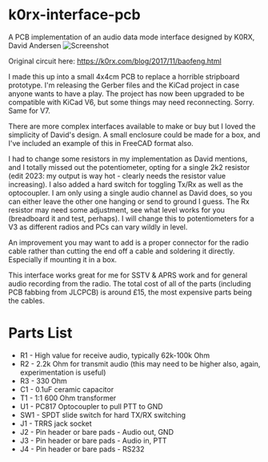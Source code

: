 # k0rx-interface-pcb
A PCB implementation of an audio data mode interface designed by K0RX, David Andersen
![Screenshot](https://i.imgur.com/5BLhEcb.jpg "Photo of PCB")

Original circuit here: https://k0rx.com/blog/2017/11/baofeng.html

I made this up into a small 4x4cm PCB to replace a horrible stripboard prototype. I'm releasing the Gerber files and the KiCad project in case anyone wants to have a play. The project has now been upgraded to be compatible with KiCad V6, but some things may need reconnecting. Sorry. Same for V7.

There are more complex interfaces available to make or buy but I loved the simplicity of David's design. A small enclosure could be made for a box, and I've included an example of this in FreeCAD format also.

I had to change some resistors in my implementation as David mentions, and I totally missed out the potentiometer, opting for a single 2k2 resistor (edit 2023: my output is way hot - clearly needs the resistor value increasing). I also added a hard switch for toggling Tx/Rx as well as the optocoupler. I am only using a single audio channel as David does, so you can either leave the other one hanging or send to ground I guess. The Rx resistor may need some adjustment, see what level works for you (breadboard it and test, perhaps). I will change this to potentiometers for a V3 as different radios and PCs can vary wildly in level.

An improvement you may want to add is a proper connector for the radio cable rather than cutting the end off a cable and soldering it directly. Especially if mounting it in a box.

This interface works great for me for SSTV & APRS work and for general audio recording from the radio. The total cost of all of the parts (including PCB fabbing from JLCPCB) is around £15, the most expensive parts being the cables.

# Parts List

* R1 - High value for receive audio, typically 62k-100k Ohm
* R2 - 2.2k Ohm for transmit audio (this may need to be higher also, again, experimentation is useful)
* R3 - 330 Ohm
* C1 - 0.1uF ceramic capacitor
* T1 - 1:1 600 Ohm transformer
* U1 - PC817 Optocoupler to pull PTT to GND
* SW1 - SPDT slide switch for hard TX/RX switching
* J1 - TRRS jack socket
* J2 - Pin header or bare pads - Audio out, GND
* J3 - Pin header or bare pads - Audio in, PTT
* J4 - Pin header or bare pads - RS232
